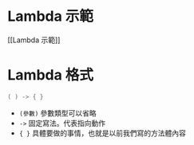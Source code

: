 # Lambda 示範
[[Lambda 示範]]


# Lambda 格式
```java
( ) -> { }
```
- `(參數)` 參數類型可以省略
- `->` 固定寫法。代表指向動作
- `{ }` 具體要做的事情，也就是以前我們寫的方法體內容